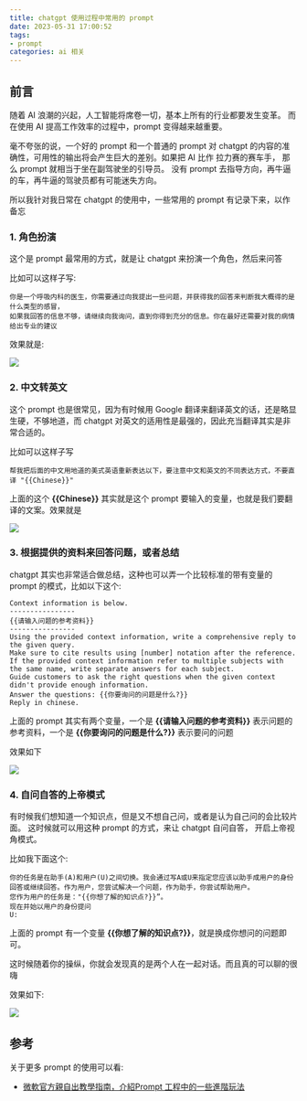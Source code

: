 ```yaml
---
title: chatgpt 使用过程中常用的 prompt
date: 2023-05-31 17:00:52
tags: 
- prompt
categories: ai 相关
---
```

## 前言
随着 AI 浪潮的兴起，人工智能将席卷一切，基本上所有的行业都要发生变革。 而在使用 AI 提高工作效率的过程中，prompt 变得越来越重要。

毫不夸张的说，一个好的 prompt 和一个普通的 prompt 对 chatgpt 的内容的准确性，可用性的输出将会产生巨大的差别。如果把 AI 比作 拉力赛的赛车手， 那么 prompt 就相当于坐在副驾驶坐的引导员。 没有 prompt 去指导方向，再牛逼的车，再牛逼的驾驶员都有可能迷失方向。

所以我针对我日常在 chatgpt 的使用中，一些常用的 prompt 有记录下来，以作备忘

### 1. 角色扮演
这个是 prompt 最常用的方式，就是让 chatgpt 来扮演一个角色，然后来问答

比如可以这样子写:
```text
你是一个呼吸内科的医生，你需要通过向我提出一些问题，并获得我的回答来判断我大概得的是什么类型的感冒，
如果我回答的信息不够，请继续向我询问，直到你得到充分的信息。你在最好还需要对我的病情给出专业的建议
```
<!--more-->
效果就是:

![](1.png)

### 2. 中文转英文
这个 prompt 也是很常见，因为有时候用 Google 翻译来翻译英文的话，还是略显生硬，不够地道，而 chatgpt 对英文的适用性是最强的，因此充当翻译其实是非常合适的。

比如可以这样子写
```text
帮我把后面的中文用地道的美式英语重新表达以下，要注意中文和英文的不同表达方式，不要直译 "{{Chinese}}"
```

上面的这个 <b>&#123;&#123;Chinese&#125;&#125;</b> 其实就是这个 prompt 要输入的变量，也就是我们要翻译的文案。效果就是

![](2.png)

### 3. 根据提供的资料来回答问题，或者总结
chatgpt 其实也非常适合做总结，这种也可以弄一个比较标准的带有变量的 prompt 的模式，比如以下这个:
```text
Context information is below.
----------------
{{请输入问题的参考资料}}
----------------
Using the provided context information, write a comprehensive reply to the given query.
Make sure to cite results using [number] notation after the reference.
If the provided context information refer to multiple subjects with the same name, write separate answers for each subject.
Guide customers to ask the right questions when the given context didn't provide enough information.
Answer the questions: {{你要询问的问题是什么?}}
Reply in chinese.
```

上面的 prompt 其实有两个变量，一个是 <b>&#123;&#123;请输入问题的参考资料&#125;&#125;</b> 表示问题的参考资料，一个是 <b>&#123;&#123;你要询问的问题是什么?&#125;&#125;</b> 表示要问的问题

效果如下

![](3.png)

### 4. 自问自答的上帝模式
有时候我们想知道一个知识点，但是又不想自己问，或者是认为自己问的会比较片面。 这时候就可以用这种 prompt 的方式，来让 chatgpt 自问自答， 开启上帝视角模式。

比如我下面这个:

```text
你的任务是在助手(A)和用户(U)之间切换。我会通过写A或U来指定您应该以助手成用户的身份回答或继续回答。作为用户，您尝试解决一个问题，作为助手，你尝试帮助用户。
您作为用户的任务是："{{你想了解的知识点?}}”。
现在并始以用户的身份提问
U:
```

上面的 prompt 有一个变量 <b>&#123;&#123;你想了解的知识点?&#125;&#125;</b>，就是换成你想问的问题即可。

这时候随着你的操纵，你就会发现真的是两个人在一起对话。而且真的可以聊的很嗨

效果如下:

![](4.png)

## 参考
关于更多 prompt 的使用可以看:
- [微軟官方親自出教學指南，介紹Prompt 工程中的一些進階玩法](https://www.techbang.com/posts/106279-microsoft-advanced-promp)


